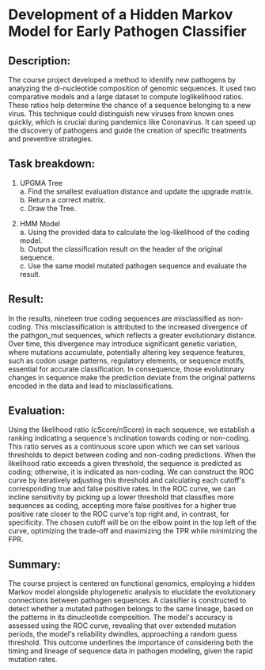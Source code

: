 # Development of a Hidden Markov Model for Early Pathogen Classifier
## Description: 
The course project developed a method to identify new pathogens by analyzing the di-nucleotide 
composition of genomic sequences. It used two comparative models and a large dataset to compute 
loglikelihood ratios. These ratios help determine the chance of a sequence belonging to a new 
virus. This technique could distinguish new viruses from known ones quickly, which is crucial 
during pandemics like Coronavirus. It can speed up the discovery of pathogens and guide the 
creation of specific treatments and preventive strategies.


## Task breakdown:
1. UPGMA Tree <br>
a. Find the smallest evaluation distance and update the upgrade matrix. <br>
b. Return a correct matrix. <br>
c. Draw the Tree. <br>

2. HMM Model<br>
a. Using the provided data to calculate the log-likelihood of the coding model. <br>
b. Output the classification result on the header of the original sequence. <br>
c. Use the same model mutated pathogen sequence and evaluate the result. <br>


## Result:
In the results, nineteen true coding sequences are misclassified as non-coding. This misclassification is 
attributed to the increased divergence of the pathgon_mut sequences, which reflects a greater evolutionary 
distance. Over time, this divergence may introduce significant genetic variation, where mutations accumulate, 
potentially altering key sequence features, such as codon usage patterns, regulatory elements, or sequence 
motifs, essential for accurate classification. In consequence, those evolutionary changes in sequence make 
the prediction deviate from the original patterns encoded in the data and lead to misclassifications.


## Evaluation:
Using the likelihood ratio (cScore/nScore) in each sequence, we establish a ranking indicating a sequence's 
inclination towards coding or non-coding. This ratio serves as a continuous score upon which we can set various 
thresholds to depict between coding and non-coding predictions. When the likelihood ratio exceeds a given 
threshold, the sequence is predicted as coding; otherwise, it is indicated as non-coding. We can construct 
the ROC curve by iteratively adjusting this threshold and calculating each cutoff's corresponding true and 
false positive rates. In the ROC curve, we can incline sensitivity by picking up a lower threshold that 
classifies more sequences as coding, accepting more false positives for a higher true positive rate closer to 
the ROC curve's top right and, in contrast, for specificity. The chosen cutoff will be on the elbow point in 
the top left of the curve, optimizing the trade-off and maximizing the TPR while minimizing the FPR.


## Summary: 
The course project is centered on functional genomics, employing a hidden Markov model alongside phylogenetic 
analysis to elucidate the evolutionary connections between pathogen sequences. A classifier is constructed to 
detect whether a mutated pathogen belongs to the same lineage, based on the patterns in its dinucleotide 
composition. The model's accuracy is assessed using the ROC curve, revealing that over extended mutation periods, 
the model's reliability dwindles, approaching a random guess threshold. This outcome underlines the importance 
of considering both the timing and lineage of sequence data in pathogen modeling, given the rapid mutation rates.
